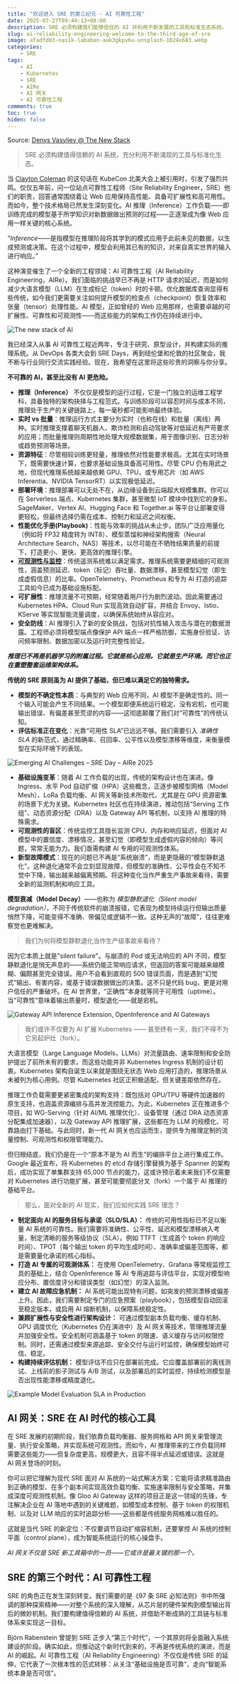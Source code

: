 ```yaml
---
title: "欢迎进入 SRE 的第三纪元 - AI 可靠性工程"
date: 2025-07-27T09:44:13+08:00
description: SRE 必须构建我们能够信任的 AI 并利用不断发展的工具和标准生态系统。
slug: ai-reliability-engineering-welcome-to-the-third-age-of-sre
image: afadfd03-nasik-lababan-auk3gkpv6u-unsplash-1024x683.webp
categories:
    - SRE
tags:
    - AI
    - Kubernetes
    - SRE
    - AIRe
    - AI 网关
    - AI 可靠性工程
comments: true
toc: true
hiden: false
---
```

 Source: [Denys Vasyliev @ The New Stack](https://thenewstack.io/ai-reliability-engineering-welcome-to-the-third-age-of-sre/)

>SRE 必须构建值得信赖的 AI 系统，充分利用不断涌现的工具与标准化生态。

当 [Clayton Coleman](https://events.linuxfoundation.org/kubecon-cloudnativecon-europe/?p=clayton-coleman) 的这句话在 KubeCon 北美大会上被引用时，引发了强烈共鸣。仅仅五年前，问一位站点可靠性工程师（Site Reliability Engineer，SRE）他们的职责，回答通常围绕着让 Web 应用保持高性能、具备可扩展性和高可用性。而如今，整个技术格局已然发生深刻变化。AI 推理（Inference）工作负载——即训练完成的模型基于所学知识对新数据做出预测的过程——正逐渐成为像 Web 应用一样关键的核心系统。

“*Inference*——是指模型在推理阶段将其学到的模式应用于此前未见的数据，以生成预测或决策。在这个过程中，模型会利用其已有的知识，对来自真实世界的输入进行响应。”

这种演变催生了一个全新的工程领域：AI 可靠性工程（AI Reliability Engineering，AIRe）。我们面临的挑战早已不再是 HTTP 请求的延迟，而是如何减少大语言模型（LLM）在生成标记（token）时的卡顿。优化数据库查询显得有些传统，如今我们更需要关注如何提升模型的检查点（checkpoint）恢复效率和张量（tensor）处理性能。AI 模型，正如曾经的 Web 应用那样，也需要卓越的可扩展性、可靠性和可观测性——而这些能力的架构工作仍在持续进行中。

![The new stack of AI](bb3cd678-image5.webp)

我已经深入从事 AI 可靠性工程近两年，专注于研究、原型设计，并构建实际的推理系统。从 DevOps 各类大会到 SRE Days，再到纽伦堡和伦敦的社区聚会，我不断与行业同行交流实践经验。现在，我希望在这里将这些珍贵的洞察与你分享。

**不可靠的 AI，甚至比没有 AI 更危险。**

* **推理（Inference）** 不仅仅是模型的运行过程，它是一门独立的运维工程学科，具备独特的架构抉择与工程范式。与训练阶段可以容忍时间与成本不同，推理处于生产的关键链路上，每一毫秒都可能影响最终体验。
* **实时 vs 批量**：推理运行方式主要分为实时（也称在线）和批量（离线）两种。实时推理支撑着聊天机器人、欺诈检测和自动驾驶等对低延迟有严苛要求的应用；而批量推理则周期性地处理大规模数据集，用于图像识别、日志分析或趋势预测等场景。
* **资源特征**：尽管相较训练更轻量，推理依然对性能要求极高。尤其在实时场景下，既需要快速计算，也要求基础设施具备高可用性。尽管 CPU 仍有用武之地，但现代推理系统越来越依赖 GPU、TPU，或专用芯片（如 AWS Inferentia、NVIDIA TensorRT）以实现极低延迟。
* **部署环境**：推理部署可以无处不在，从边缘设备到云端超大规模集群。你可以在 Serverless 端点、Kubernetes 集群，甚至微型 IoT 模块中找到它的身影。SageMaker、Vertex AI、Hugging Face 和 Together.ai 等平台让部署变得更轻松，但最终选择仍需在成本、控制力和延迟之间权衡。
* **性能优化手册(Playbook)**：性能与效率的挑战从未止步。团队广泛应用量化（例如将 FP32 精度转为 INT8）、模型蒸馏和神经架构搜索（Neural Architecture Search，NAS）等技术，以尽可能在不牺牲结果质量的前提下，打造更小、更快、更高效的推理引擎。
* **[可观测性与监控](https://thenewstack.io/monitoring-vs-observability-whats-the-difference/ "Observability and Monitoring")**：传统遥测系统难以满足需求。推理系统需要更精细的可观测性，涵盖预测延迟、token（标记）吞吐量、数据漂移，甚至模型幻觉（即生成虚假信息）的比率。OpenTelemetry、Prometheus 和专为 AI 打造的追踪工具如今已成为基础设施标配。
* **可扩展性**：推理流量不可预期，经常随着用户行为剧烈波动。因此需要通过 Kubernetes HPA、Cloud Run 实现高效自动扩容，并结合 Envoy、Istio、KServe 等实现智能流量调度，以确保系统始终从容应对。
* **安全防线**：AI 推理引入了新的安全挑战，包括对抗性输入攻击与潜在的数据泄露。工程师必须将模型端点像保护 API 端点一样严格防御，实施身份验证、访问频率限制、数据加密以及运行时完整性验证。

***推理已不再是机器学习的附属过程。它就是核心应用。它就是生产环境。而它也正在重塑整套运维架构体系。***

**传统的 SRE 原则虽为 AI 提供了基础，但已难以满足它的独特需求。**

* **模型的不确定性本质**：与典型的 Web 应用不同，AI 模型不是确定性的。同一个输入可能会产生不同结果。一个模型即便系统运行稳定、没有宕机，也可能输出错误、有偏差甚至荒谬的内容——这彻底颠覆了我们对“可靠性”的传统认知。
* **评估标准正在变化**：光靠“可用性 SLA”已远远不够。我们需要引入 *准确性 SLA* 的新范式，通过精确率、召回率、公平性以及模型漂移等维度，来衡量模型在实际环境下的表现。

![Emerging AI Challenges – SRE Day – AIRe 2025](e116da6b-image2.webp)

* **基础设施变革**：随着 AI 工作负载的出现，传统的架构设计也在演进。像 Ingress、水平 Pod 自动扩缩（HPA）这些概念，正逐步被模型网格（Model Mesh）、LoRa 负载均衡、AI 网关等新技术所取代，尤其是在 GPU 资源密集的场景下尤为关键。Kubernetes 社区也在持续演进，推动包括“Serving 工作组”、动态资源分配（DRA）以及 Gateway API 等机制，以支持 AI 推理的特殊需求。
* **可观测性的盲区**：传统监控工具擅长监测 CPU、内存和响应延迟，但面对 AI 模型中的置信度、漂移情况，甚至幻觉（即模型生成虚假内容的倾向）等问题，常常无能为力。我们亟需构建 AI 专用的可观测性体系。
* **新型故障模式**：现在的问题已不再是“系统崩溃”，而是更隐蔽的“模型静默退化”。这种退化通常不会立刻显现故障，但模型的准确性、公平性会在不知不觉中下降，输出越来越偏离预期。将这种变化当作严重生产事故来看待，需要全新的监测机制和响应工具。

**模型衰减（Model Decay）**——也称为 *模型静默退化（Silent model degradation）*，不同于传统软件的崩溃报错，它表现为模型持续运行但输出质量悄然下降，可能变得不准确、带偏见或逻辑不一致。这种无声的“故障”，往往更难察觉也更难解决。

>我们为何将模型静默退化当作生产级事故来看待？

因为它本质上就是"silent failure"。与崩溃的 Pod 或无法响应的 API 不同，模型静默退化是悄无声息的——系统仍能正常响应请求，但返回的答案可能越来越模糊、偏颇甚至完全错误。用户不会看到直观的 500 错误页面，而是遇到“幻觉式”输出、有害内容，或基于错误数据做出的决策。这不只是代码 bug，更是对用户信任的严重破坏。在 AI 世界里，“正确性”本身就等同于可用性（uptime）。当“可靠性”意味着输出质量时，模型退化——就是宕机。

![Gateway API Inference Extension, OpenInference and AI Gateways](f6df7415-image1.webp)

>我们或许不仅要为 AI 扩展 Kubernetes —— 甚至终有一天，我们不得不为它另起炉灶（fork）。

大语言模型（Large Language Models，LLMs）对流量路由、速率限制和安全防护提出了前所未有的要求，而这些功能并非 Kubernetes Ingress 机制的设计初衷。Kubernetes 架构自诞生以来就是围绕无状态 Web 应用打造的，推理场景从未被列为核心用例。尽管 Kubernetes 社区正积极适配，但关键差距依然存在。

推理工作负载需要更紧密集成的架构支持：既包括对 GPU/TPU 等硬件加速器的原生支持，也涵盖资源编排与高并发流控能力。为此，Kubernetes 正在推进多个项目，如 WG-Serving（针对 AI/ML 推理优化）、设备管理（通过 DRA 动态资源分配集成加速器），以及 Gateway API 推理扩展，这些都在为 LLM 的规模化、可靠路由打下基础。与此同时，新一代 AI 网关也应运而生，提供专为推理定制的流量控制、可观测性和权限管理能力。

但归根结底，我们仍是在一个“原本不是为 AI 而生”的编排平台上进行集成工作。Google 最近宣布，将 Kubernetes 的 etcd 存储引擎替换为基于 Spanner 的架构后，成功实现了单集群支持 65,000 节点的能力，这或许预示着未来我们不仅需要对 Kubernetes 进行功能扩展，甚至可能要彻底分叉（fork）一个属于 AI 推理的基础平台。

>那么，面对全新的 AI 现实，我们应如何实践 SRE 理念？

* **制定面向 AI 的服务目标与承诺（SLO/SLA）：** 传统的可用性指标已不足以衡量 AI 系统的可靠性。我们需要将准确性、公平性、延迟和模型漂移纳入考量，制定清晰的服务等级协议（SLA）。例如 TTFT（生成首个 token 的响应时间）、TPOT（每个输出 token 的平均生成时间）、准确率或偏差范围等，都是需要量化承诺的核心指标。
* **打造 AI 专属的可观测体系：** 在使用 OpenTelemetry、Grafana 等常规监控工具的基础上，结合 OpenInference 等 AI 专用追踪与评估平台，实现对模型响应分布、置信度评分和错误类型（如幻觉）的深入监测。
* **建立 AI 故障应急机制：** AI 系统可能出现特有问题，如突发的预测漂移或偏差上升。因此，我们需要制定专门的应急预案（playbook），包括模型自动回滚至稳定版本，或启用 AI 熔断机制，以保障系统稳定性。
* **兼顾扩展性与安全性进行架构设计：** 可通过模型副本负载均衡、缓存机制、GPU 调度优化（Kubernetes 仍在演进中）及 AI 网关等技术，管理推理流量并加强安全性。安全机制可涵盖基于 token 的限速、语义缓存与访问权限控制。同时，还需通过模型来源追踪、安全交付与运行时监控，确保模型始终可信、稳定。
* **构建持续评估机制：** 模型评估不应只在部署前完成。它应覆盖部署前的离线测试、上线前的影子测试与 A/B 测试，以及部署后的实时监控，持续检测模型是否出现性能漂移或精度退化。

![Example Model Evaluation SLA in Production](1ef2c34a-image3.webp)

## AI 网关：SRE 在 AI 时代的核心工具

在 SRE 发展的初期阶段，我们依靠负载均衡器、服务网格和 API 网关来管理流量、执行安全策略，并实现系统可观测性。而如今，AI 推理带来的工作负载同样需要这些能力——但复杂度更高，规模更大，且容不得半点延迟或错误。这就是 AI 网关登场的时刻。

你可以把它理解为现代 SRE 面对 AI 系统的一站式解决方案：它能将请求精准路由到正确的模型、在多个副本间实现高效负载均衡、实施速率限制与安全策略，并集成深度可观测性机制。像 Gloo AI Gateway 这样的项目正是这一领域的先锋，专注解决企业在 AI 落地中遇到的关键难题，如模型成本控制、基于 token 的权限机制、以及对 LLM 响应的实时追踪分析——这些都是传统服务网格难以胜任的。

这就是当代 SRE 的新定位：不仅要调节自动扩缩容机制，还要掌控 AI 系统的控制平面（control plane），成为智能系统运行的核心操盘手。

*AI 网关不仅是 SRE 新工具箱中的一员——它或许是最关键的那一个。*

## SRE 的第三个时代：AI 可靠性工程

SRE 的角色正在发生深刻转变。我们需要的是《97 条 SRE 必知法则》书中所强调的那种探索精神——对整个系统的深入理解，从芯片层的硬件架构到模型输出背后的微妙机制。我们要构建值得信赖的 AI 系统，并借助不断成熟的工具链与标准体系来实现这一目标。

Björn Rabenstein 曾提到 SRE 正步入“第三个时代”，一个其原则将全面融入系统建设的阶段。确实如此，但推动这个新时代到来的，不再是传统系统的演进，而是 AI 的崛起。AI 可靠性工程（AI Reliability Engineering）不仅仅是传统 SRE 的延伸，它代表了一次根本性的范式转移：从关注“基础设施是否可靠”，走向“智能系统本身是否可信”。
